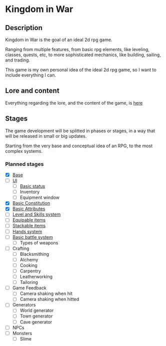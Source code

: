 # Kingdom in War

## Description

Kingdom in War is the goal of an ideal 2d rpg game.

Ranging from multiple features, from basic rpg elements, like leveling, classes, quests, etc, to more sophisticated mechanics, like building, sailing, and trading.

This game is my own personal idea of the ideal 2d rpg game, so I want to include everything I can.

## Lore and content

Everything regarding the lore, and the content of the game, is [here](./lore/index.md)

## Stages

The game development will be splitted in phases or stages, in a way that will be released in small or big updates.

Starting from the very base and conceptual idea of an RPG, to the most complex systems.

### Planned stages

- [X] [Base](./stages/base.md)
- [ ] [UI](./stages/UI/ui.md)
    - [ ] [Basic status](./stages/UI/basic-status.md)
    - [ ] Inventory
    - [ ] Equipment window
- [X] [Basic Constitution](./stages/basic-constitution.md)
- [X] [Basic Attributes](./stages/basic-attributes.md)
- [ ] [Level and Skills system](.level-and-skills-system.md)
- [ ] [Equipable items](./stages/equipable-items.md)
- [ ] [Stackable items](./stages/stackable-items.md)
- [ ] [Hands system](./stages/hand-system.md)
- [ ] [Basic battle system](./stages/basic-battle-system.md)
    - [ ] Types of weapons
- [ ] Crafting
    - [ ] Blacksmithing
    - [ ] Alchemy
    - [ ] Cooking
    - [ ] Carpentry
    - [ ] Leatherworking
    - [ ] Tailoring
- [ ] Game Feedback
    - [ ] Camera shaking when hit
    - [ ] Camera shaking when hitted
- [ ] Generators
    - [ ] World generator
    - [ ] Town generator
    - [ ] Cave generator
- [ ] NPCs
- [ ] Monsters
    - [ ] Slime